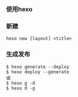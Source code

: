 ### 使用hexo
### 新建

`hexo new [layout] <title>`

### 生成发布

```
$ hexo generate --deploy
$ hexo deploy --generate
或
$ hexo g -d
$ hexo d -g
```
